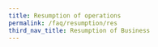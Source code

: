 ```yaml
---
title: Resumption of operations
permalink: /faq/resumption/res
third_nav_title: Resumption of Business
---
```





